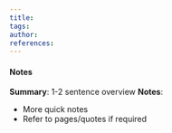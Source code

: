 ```yaml
---
title: 
tags: 
author: 
references:
---
```



#### Notes
**Summary**: 1-2 sentence overview
**Notes**:
- More quick notes
- Refer to pages/quotes if required

